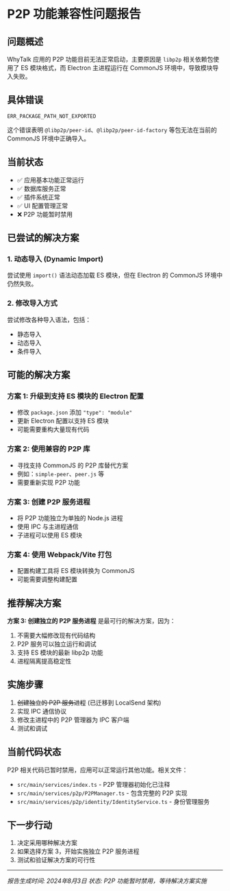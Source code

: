 # P2P 功能兼容性问题报告

## 问题概述

WhyTalk 应用的 P2P 功能目前无法正常启动，主要原因是 `libp2p` 相关依赖包使用了 ES 模块格式，而 Electron 主进程运行在 CommonJS 环境中，导致模块导入失败。

## 具体错误

```
ERR_PACKAGE_PATH_NOT_EXPORTED
```

这个错误表明 `@libp2p/peer-id`、`@libp2p/peer-id-factory` 等包无法在当前的 CommonJS 环境中正确导入。

## 当前状态

- ✅ 应用基本功能正常运行
- ✅ 数据库服务正常
- ✅ 插件系统正常
- ✅ UI 配置管理正常
- ❌ P2P 功能暂时禁用

## 已尝试的解决方案

### 1. 动态导入 (Dynamic Import)

尝试使用 `import()` 语法动态加载 ES 模块，但在 Electron 的 CommonJS 环境中仍然失败。

### 2. 修改导入方式

尝试修改各种导入语法，包括：

- 静态导入
- 动态导入
- 条件导入

## 可能的解决方案

### 方案 1: 升级到支持 ES 模块的 Electron 配置

- 修改 `package.json` 添加 `"type": "module"`
- 更新 Electron 配置以支持 ES 模块
- 可能需要重构大量现有代码

### 方案 2: 使用兼容的 P2P 库

- 寻找支持 CommonJS 的 P2P 库替代方案
- 例如：`simple-peer`、`peer.js` 等
- 需要重新实现 P2P 功能

### 方案 3: 创建 P2P 服务进程

- 将 P2P 功能独立为单独的 Node.js 进程
- 使用 IPC 与主进程通信
- 子进程可以使用 ES 模块

### 方案 4: 使用 Webpack/Vite 打包

- 配置构建工具将 ES 模块转换为 CommonJS
- 可能需要调整构建配置

## 推荐解决方案

**方案 3: 创建独立的 P2P 服务进程** 是最可行的解决方案，因为：

1. 不需要大幅修改现有代码结构
2. P2P 服务可以独立运行和调试
3. 支持 ES 模块的最新 libp2p 功能
4. 进程隔离提高稳定性

## 实施步骤

1. ~~创建独立的 P2P 服务进程~~ (已迁移到 LocalSend 架构)
2. 实现 IPC 通信协议
3. 修改主进程中的 P2P 管理器为 IPC 客户端
4. 测试和调试

## 当前代码状态

P2P 相关代码已暂时禁用，应用可以正常运行其他功能。相关文件：

- `src/main/services/index.ts` - P2P 管理器初始化已注释
- `src/main/services/p2p/P2PManager.ts` - 包含完整的 P2P 实现
- `src/main/services/p2p/identity/IdentityService.ts` - 身份管理服务

## 下一步行动

1. 决定采用哪种解决方案
2. 如果选择方案 3，开始实施独立 P2P 服务进程
3. 测试和验证解决方案的可行性

---

_报告生成时间: 2024年8月3日_
_状态: P2P 功能暂时禁用，等待解决方案实施_
